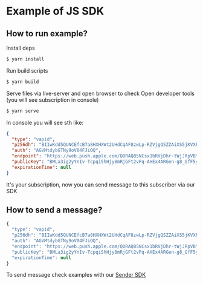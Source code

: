 # Example of JS SDK

## How to run example?

Install deps
```bash
$ yarn install
```

Run build scripts
```bash
$ yarn build
```

Serve files via live-server and open browser to check
Open developer tools (you will see subscription in console)
```bash
$ yarn serve
```

In console you will see sth like:

```json
{
  "type": "vapid",
  "p256dh": "BIIwKdd5QUNCEfcB7a8HXHXWt2UHdCqAF8zwLp-RZVjgQSZZAiXS5jKVXPafCC0VtRnlrtABwnePZpAxML-iZWk",
  "auth": "AGVMtdybGTNy9oV04FJiOQ",
  "endpoint": "https://web.push.apple.com/QORAQ85NCsx1bRVjDhr-tWjJRpVBYc12zZbCtvPdgTFmqiG5DCGDOgN0JM_EpBOeqhAKEnEYn3468dQg5SoDUicnhOvoVQLmyC_etcPLo2BLILGeD4M3i83DsMbeDvxjq5ETj8OQSz9-im9hj3j56rmbe5sxRVdH15BOYIEB1sk",
  "publicKey": "BMLa3ig2yYnIv-TcpqiShHjy8mRjGFt2vPq-AHEx4ARGen-g8_GfF5ybpqVeXy_zdaEUxYEz1kF1IsLwyIHmP2w",
  "expirationTime": null
}
```

It's your subscription, now you can send message to this subscriber via our SDK

## How to send a message?
```js
{
  "type": "vapid",
  "p256dh": "BIIwKdd5QUNCEfcB7a8HXHXWt2UHdCqAF8zwLp-RZVjgQSZZAiXS5jKVXPafCC0VtRnlrtABwnePZpAxML-iZWk",
  "auth": "AGVMtdybGTNy9oV04FJiOQ",
  "endpoint": "https://web.push.apple.com/QORAQ85NCsx1bRVjDhr-tWjJRpVBYc12zZbCtvPdgTFmqiG5DCGDOgN0JM_EpBOeqhAKEnEYn3468dQg5SoDUicnhOvoVQLmyC_etcPLo2BLILGeD4M3i83DsMbeDvxjq5ETj8OQSz9-im9hj3j56rmbe5sxRVdH15BOYIEB1sk",
  "publicKey": "BMLa3ig2yYnIv-TcpqiShHjy8mRjGFt2vPq-AHEx4ARGen-g8_GfF5ybpqVeXy_zdaEUxYEz1kF1IsLwyIHmP2w",
  "expirationTime": null
}
```

To send message check examples with our [Sender SDK](/examples/sender/)